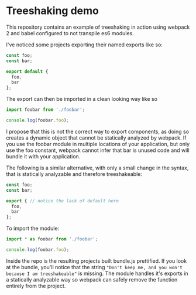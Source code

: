 # Treeshaking demo
This repository contains an example of treeshaking in action using webpack 2 and babel configured to not transpile es6 modules.

I've noticed some projects exporting their named exports like so:
```javascript
const foo;
const bar;

export default {
  foo,
  bar
};
```
The export can then be imported in a clean looking way like so
```javascript
import foobar from './foobar';

console.log(foobar.foo);
```

I propose that this is not the correct way to export components, as doing so creates a dynamic object that cannot be statically analyzed by webpack. If you use the foobar module in multiple locations of your application, but only use the foo constant, webpack cannot infer that bar is unused code and will bundle it with your application.

The following is a similar alternative, with only a small change in the syntax, that is statically analyzable and therefore treeshakeable:

```javascript
const foo;
const bar;

export { // notice the lack of default here
  foo,
  bar
};
```

To import the module:
```javascript
import * as foobar from './foobar';

console.log(foobar.foo);
```

Inside the repo is the resulting projects built bundle.js prettified. If you look at the bundle, you'll notice that the string `"Don't keep me, and you won't because I am treeshakeable"` is missing. The module handles it's exports in a statically analyzable way so webpack can safely remove the function entirely from the project.
